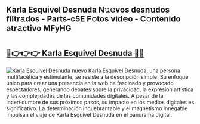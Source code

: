 ## Karla Esquivel Desnuda N𝚞𝚎vos desn𝚞dos filtr𝚊dos - Parts-c5E F𝚘tos vid𝚎o - C𝚘ntenido atr𝚊ctivo MFyHG

# <h2><a href="http://mb18r6.tromn.icu/?c=Karla+Esquivel+Desnuda">🔗👉👉👉 Karla Esquivel Desnuda 🔗🔗</a></h2>

[![Karla Esquivel Desnuda nuevo](https://i.imgur.com/pEAQMta.gif)](http://mb18r6.tromn.icu/?c=Karla+Esquivel+Desnuda)
Karla Esquivel Desnuda, una persona multifacética y estimulante, se resiste a la descripción simple. Su enfoque único para crear una presencia en la web ha fascinado y provocado espectadores, generando debates sobre la privacidad, la expresión artística y las complejidades de las comunidades digitales. A pesar de la incertidumbre de sus próximos pasos, su impacto en los medios digitales es significativo. La determinación inquebrantable y el magnetismo innegable impulsan el viaje de Karla Esquivel Desnuda en el panorama digital.
